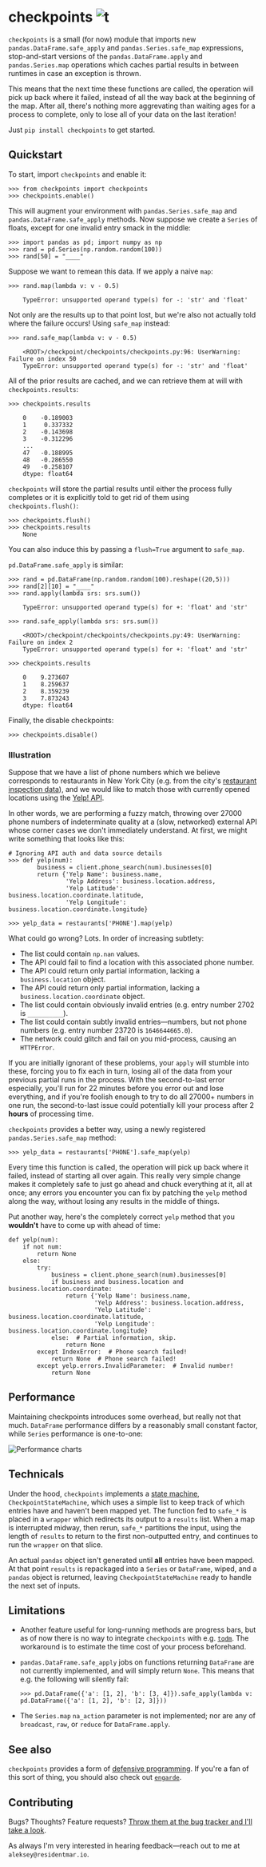 # checkpoints ![t](https://img.shields.io/badge/status-alpha-red.svg)

`checkpoints` is a small (for now) module that imports new `pandas.DataFrame.safe_apply` and `pandas.Series.safe_map`
expressions, stop-and-start versions of the `pandas.DataFrame.apply` and `pandas.Series.map` operations which caches
partial results in between runtimes in case an exception is thrown.

This means that the next time these functions are called, the operation will pick up back where it failed, instead
of all the way back at the beginning of the map. After all, there's nothing more aggrevating than waiting ages for a
process to complete, only to lose all of your data on the last iteration!

Just `pip install checkpoints` to get started.

## Quickstart

To start, import `checkpoints` and enable it:

    >>> from checkpoints import checkpoints
    >>> checkpoints.enable()

This will augment your environment with `pandas.Series.safe_map` and `pandas.DataFrame.safe_apply` methods. Now
suppose we create a `Series` of floats, except for one invalid entry smack in the middle:

    >>> import pandas as pd; import numpy as np
    >>> rand = pd.Series(np.random.random(100))
    >>> rand[50] = "____"

Suppose we want to remean this data. If we apply a naive `map`:

    >>> rand.map(lambda v: v - 0.5)

        TypeError: unsupported operand type(s) for -: 'str' and 'float'

Not only are the results up to that point lost, but we're also not actually told where the failure occurs! Using
`safe_map` instead:

    >>> rand.safe_map(lambda v: v - 0.5)

        <ROOT>/checkpoint/checkpoints/checkpoints.py:96: UserWarning: Failure on index 50
        TypeError: unsupported operand type(s) for -: 'str' and 'float'

All of the prior results are cached, and we can retrieve them at will with `checkpoints.results`:

    >>> checkpoints.results

        0    -0.189003
        1     0.337332
        2    -0.143698
        3    -0.312296
        ...
        47   -0.188995
        48   -0.286550
        49   -0.258107
        dtype: float64

`checkpoints` will store the partial results until either the process fully completes or it is explicitly told to get
 rid of them using `checkpoints.flush()`:

    >>> checkpoints.flush()
    >>> checkpoints.results
        None

You can also induce this by passing a `flush=True` argument to `safe_map`.

`pd.DataFrame.safe_apply` is similar:

    >>> rand = pd.DataFrame(np.random.random(100).reshape((20,5)))
    >>> rand[2][10] = "____"
    >>> rand.apply(lambda srs: srs.sum())

        TypeError: unsupported operand type(s) for +: 'float' and 'str'

    >>> rand.safe_apply(lambda srs: srs.sum())

        <ROOT>/checkpoint/checkpoints/checkpoints.py:49: UserWarning: Failure on index 2
        TypeError: unsupported operand type(s) for +: 'float' and 'str'

    >>> checkpoints.results

        0    9.273607
        1    8.259637
        2    8.359239
        3    7.873243
        dtype: float64

Finally, the disable checkpoints:

    >>> checkpoints.disable()

### Illustration

Suppose that we have a list of phone numbers which we believe corresponds to restaurants in New York City (e.g. from
the city's [restaurant inspection data](https://data.cityofnewyork.us/Health/DOHMH-New-York-City-Restaurant-Inspection-Results/43nn-pn8j)), and we would like to match those
with currently opened locations using the [Yelp! API](https://www.yelp.com/developers/documentation/v2/phone_search).

In other words, we are performing a fuzzy match, throwing over 27000 phone numbers of indeterminate quality at a
(slow, networked) external API whose corner cases we don't immediately understand. At first, we might write something
 that looks like this:

    # Ignoring API auth and data source details
    >>> def yelp(num):
            business = client.phone_search(num).businesses[0]
            return {'Yelp Name': business.name,
                    'Yelp Address': business.location.address,
                    'Yelp Latitude': business.location.coordinate.latitude,
                    'Yelp Longitude': business.location.coordinate.longitude}

    >>> yelp_data = restaurants['PHONE'].map(yelp)

What could go wrong? Lots. In order of increasing subtlety:

* The list could contain `np.nan` values.
* The API could fail to find a location with this associated phone number.
* The API could return only partial information, lacking a `business.location` object.
* The API could return only partial information, lacking a `business.location.coordinate` object.
* The list could contain obviously invalid entries (e.g. entry number 2702 is `__________`).
* The list could contain subtly invalid entries&mdash;numbers, but not phone numbers (e.g. entry number 23720
is `1646644665.0`).
* The network could glitch and fail on you mid-process, causing an `HTTPError`.

If you are initially ignorant of these problems, your `apply` will stumble into these, forcing you to fix each in
turn, losing all of the data from your previous partial runs in the process. With the second-to-last error especially,
you'll run for 22 minutes before you error out and lose everything, and if you're foolish enough to try to do all
27000+ numbers in one run, the second-to-last issue could potentially kill your process after 2 **hours** of processing
 time.

`checkpoints` provides a better way, using a newly registered `pandas.Series.safe_map` method:

    >>> yelp_data = restaurants['PHONE'].safe_map(yelp)

Every time this function is called, the operation will pick up back where it failed, instead of starting all over
again. This really very simple change makes it completely safe to just go ahead and chuck everything at it, all at
once; any errors you encounter you can fix by patching the `yelp` method along the way, without losing
any results in the middle of things.

Put another way, here's the completely correct `yelp` method that you **wouldn't** have to come up with ahead of time:

    def yelp(num):
        if not num:
            return None
        else:
            try:
                business = client.phone_search(num).businesses[0]
                if business and business.location and business.location.coordinate:
                    return {'Yelp Name': business.name,
                            'Yelp Address': business.location.address,
                            'Yelp Latitude': business.location.coordinate.latitude,
                            'Yelp Longitude': business.location.coordinate.longitude}
                else:  # Partial information, skip.
                    return None
            except IndexError:  # Phone search failed!
                return None  # Phone search failed!
            except yelp.errors.InvalidParameter:  # Invalid number!
                return None

## Performance

Maintaining checkpoints introduces some overhead, but really not that much. `DataFrame` performance differs by a
reasonably small constant factor, while `Series` performance is one-to-one:

![Performance charts](http://i.imgur.com/jFIgXOG.png)

## Technicals

Under the hood, `checkpoints` implements a [state machine](https://en.wikipedia.org/wiki/Finite-state_machine),
`CheckpointStateMachine`, which uses a simple list to keep track of which entries have and haven't been mapped yet.
The function fed to `safe_*` is placed in a `wrapper` which redirects its output to a `results` list. When a map is
interrupted midway, then rerun, `safe_*` partitions the input, using the length of `results` to return to the first
non-outputted entry, and continues to run the `wrapper` on that slice.

An actual `pandas` object isn't generated until **all** entries have been mapped. At that point `results` is
repackaged into a `Series` or `DataFrame`, wiped, and a `pandas` object is returned, leaving `CheckpointStateMachine`
 ready to handle the next set of inputs.

## Limitations

* Another feature useful for long-running methods are progress bars, but as of now there is no way to integrate
`checkpoints` with e.g. [`tqdm`](https://github.com/tqdm/tqdm). The workaround is to estimate the time cost of your
process beforehand.
* `pandas.DataFrame.safe_apply` jobs on functions returning `DataFrame` are not currently implemented, and will
simply return `None`. This means that e.g. the following will silently fail:

    `>>> pd.DataFrame({'a': [1, 2], 'b': [3, 4]}).safe_apply(lambda v: pd.DataFrame({'a': [1, 2], 'b': [2, 3]}))`


* The `Series.map` `na_action` parameter is not implemented; nor are any of `broadcast`, `raw`, or `reduce` for
`DataFrame.apply`.

## See also

`checkpoints` provides a form of [defensive programming](https://en.wikipedia.org/wiki/Defensive_programming). If
you're a fan of this sort of thing, you should also check out [`engarde`](https://github.com/TomAugspurger/engarde).

## Contributing

Bugs? Thoughts? Feature requests? [Throw them at the bug tracker and I'll take a look](https://github.com/ResidentMario/missingno/issues).

As always I'm very interested in hearing feedback&mdash;reach out to me at `aleksey@residentmar.io`.
